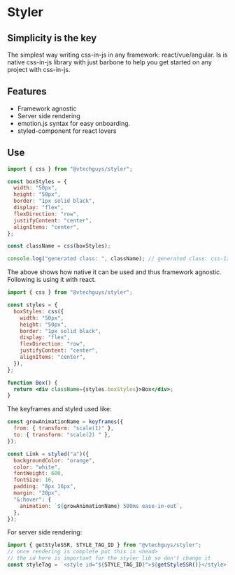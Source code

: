 # Styler

## Simplicity is the key

The simplest way writing css-in-js in any framework: react/vue/angular. Is is native css-in-js library with just barbone to help you get started on any project with css-in-js.

## Features

- Framework agnostic
- Server side rendering
- emotion.js syntax for easy onboarding.
- styled-component for react lovers

## Use

```js
import { css } from "@vtechguys/styler";

const boxStyles = {
  width: "50px",
  height: "50px",
  border: "1px solid black",
  display: "flex",
  flexDirection: "row",
  justifyContent: "center",
  alignItems: "center",
};

const className = css(boxStyles);

console.log("generated class: ", className); // generated class: css-1234
```

The above shows how native it can be used and thus framework agnostic. Following is using it with react.

```jsx
import { css } from "@vtechguys/styler";

const styles = {
  boxStyles: css({
    width: "50px",
    height: "50px",
    border: "1px solid black",
    display: "flex",
    flexDirection: "row",
    justifyContent: "center",
    alignItems: "center",
  }),
};

function Box() {
  return <div className={styles.boxStyles}>Box</div>;
}
```

The keyframes and styled used like:

```jsx
const growAnimationName = keyframes({
  from: { transform: "scale(1)" },
  to: { transform: "scale(2) " },
});

const Link = styled("a")({
  backgroundColor: "orange",
  color: "white",
  fontWeight: 600,
  fontSize: 16,
  padding: "8px 16px",
  margin: "20px",
  "&:hover": {
    animation: `${growAnimationName} 500ms ease-in-out`,
  },
});
```

For server side rendering:

```js
import { getStyleSSR, STYLE_TAG_ID } from "@vtechguys/styler";
// once rendering is complete put this in <head>
// the id here is important for the styler lib so don't change it
const styleTag = `<style id="${STYLE_TAG_ID}">${getStyleSSR()}</style>`;
```
